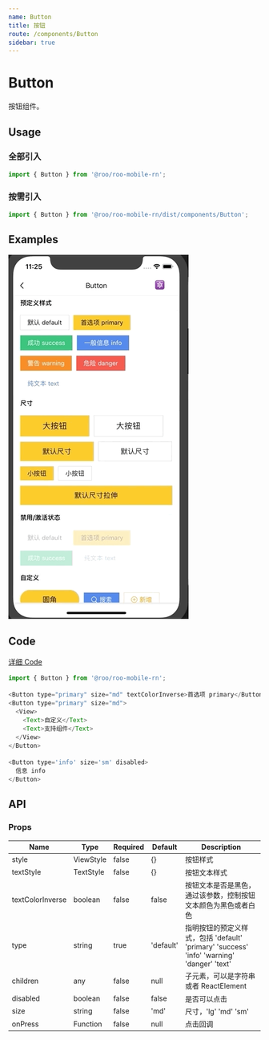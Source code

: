 ```yaml
---
name: Button
title: 按钮
route: /components/Button
sidebar: true
---
```


# Button

按钮组件。

## Usage
### 全部引入

```js
import { Button } from '@roo/roo-mobile-rn';
```

### 按需引入
```js
import { Button } from '@roo/roo-mobile-rn/dist/components/Button';
```

## Examples

![image](../images/Button/1.gif)

## Code
[详细 Code](https://github.com/Meituan-Dianping/beeshell/tree/master/examples/Button/index.tsx)

```js
import { Button } from '@roo/roo-mobile-rn';

<Button type="primary" size="md" textColorInverse>首选项 primary</Button>
<Button type="primary" size="md">
  <View>
    <Text>自定义</Text>
    <Text>支持组件</Text>
  </View>
</Button>

<Button type='info' size='sm' disabled>
  信息 info
</Button>
```

## API
### Props

| Name | Type | Required | Default | Description |
| ---- | ---- | ---- | ---- | ---- |
| style | ViewStyle | false | {} | 按钮样式 |
| textStyle | TextStyle | false | {} | 按钮文本样式 |
| textColorInverse | boolean | false | false | 按钮文本是否是黑色，通过该参数，控制按钮文本颜色为黑色或者白色 |
| type | string | true | 'default' | 指明按钮的预定义样式，包括 'default' 'primary' 'success' 'info' 'warning' 'danger' 'text' |
| children | any | false | null | 子元素，可以是字符串或者 ReactElement |
| disabled | boolean | false | false | 是否可以点击 |
| size | string | false | 'md' | 尺寸，'lg' 'md' 'sm' |
| onPress | Function | false | null | 点击回调 |